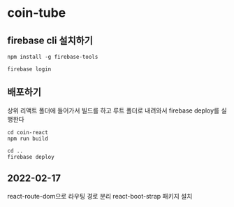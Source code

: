 # coin-tube

## firebase cli 설치하기

```
npm install -g firebase-tools

firebase login
```

## 배포하기

상위 리액트 폴더에 들어가서 빌드를 하고
루트 폴더로 내려와서 firebase deploy를 실행한다

```
cd coin-react
npm run build

cd ..
firebase deploy
```



## 2022-02-17
react-route-dom으로 라우팅 경로 분리
react-boot-strap 패키지 설치
```

```
